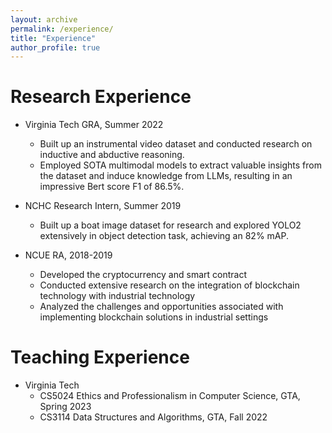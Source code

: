 ```yaml
---
layout: archive
permalink: /experience/
title: "Experience"
author_profile: true
---
```



Research Experience
===================

- Virginia Tech GRA, Summer 2022  
  - Built up an instrumental video dataset and conducted research on inductive and abductive reasoning.
  - Employed SOTA multimodal models to extract valuable insights from the dataset and induce knowledge from LLMs, resulting in an impressive
Bert score F1 of 86.5%. 
 
- NCHC Research Intern, Summer 2019
  - Built up a boat image dataset for research and explored YOLO2 extensively in object detection task, achieving an 82% mAP.

- NCUE RA, 2018-2019
  - Developed the cryptocurrency and smart contract
  - Conducted extensive research on the integration of blockchain technology with industrial technology  
  - Analyzed the challenges and opportunities associated with implementing blockchain solutions in industrial settings  

Teaching Experience
===================
  
- Virginia Tech
  - CS5024 Ethics and Professionalism in Computer Science, GTA, Spring 2023
  - CS3114 Data Structures and Algorithms, GTA, Fall 2022
